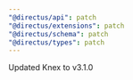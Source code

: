 ```yaml
---
"@directus/api": patch
"@directus/extensions": patch
"@directus/schema": patch
"@directus/types": patch
---
```


Updated Knex to v3.1.0
